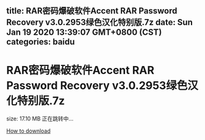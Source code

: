 
title: RAR密码爆破软件Accent RAR Password Recovery v3.0.2953绿色汉化特别版.7z
date: Sun Jan 19 2020 13:39:07 GMT+0800 (CST)    
categories: baidu
---

# RAR密码爆破软件Accent RAR Password Recovery v3.0.2953绿色汉化特别版.7z
size: 17.10 MB
 正在跳转中...
 

[How to download](https://bpcam.bemobtrk.com/go/2ceec3aa-1ca2-46d6-b9ff-aaa5c184517c?jno=2125)